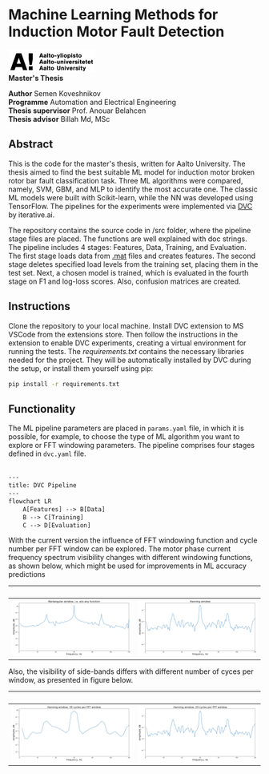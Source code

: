 # Machine Learning Methods for Induction Motor Fault Detection

![Aalto logo](/images/Logo.png)<br>
**Master's Thesis**<br>

**Author** Semen Koveshnikov<br>
**Programme** Automation and Electrical Engineering<br>
**Thesis supervisor** Prof. Anouar Belahcen<br>
**Thesis advisor** Billah Md, MSc

## Abstract

This is the code for the master's thesis, written for Aalto University. The thesis aimed to find the best suitable ML model for induction motor broken rotor bar fault classification task. Three ML algorithms were compared, namely, SVM, GBM, and MLP to identify the most accurate one. The classic ML models were built with Scikit-learn, while the NN was developed using TensorFlow. The pipelines for the experiments were implemented via [DVC](https://dvc.org/) by iterative.ai.

The repository contains the source code in /src folder, where the pipeline stage files are placed. The functions are well explained with doc strings. The pipeline includes 4 stages: Features, Data, Training, and Evaluation. The first stage loads data from [.mat](https://ieee-dataport.org/open-access/experimental-database-detecting-and-diagnosing-rotor-broken-bar-three-phase-induction) files and creates features. The second stage deletes specified load levels from the training set, placing them in the test set. Next, a chosen model is trained, which is evaluated in the fourth stage on F1 and log-loss scores. Also, confusion matrices are created.

## Instructions

Clone the repository to your local machine. Install DVC extension to MS VSCode from the extensions store. Then follow the instructions in the extension to enable DVC experiments, creating a virtual environment for running the tests. The *requirements.txt* contains the necessary libraries needed for the project. They will be automatically installed by DVC during the setup, or install them yourself using pip:

```cmd
pip install -r requirements.txt
```

## Functionality

The ML pipeline parameters are placed in `params.yaml` file, in which it is possible, for example, to choose the type of ML algorithm you want to explore or FFT windowing parameters. The pipeline comprises four stages defined in `dvc.yaml` file. 

```mermaid

---
title: DVC Pipeline
---
flowchart LR
    A[Features] --> B[Data]
    B --> C[Training]
    C --> D[Evaluation]
```

With the current version the influence of FFT windowing function and cycle number per FFT window can be explored. The motor phase current frequency spectrum visibility changes with different windowing functions, as shown below, which might be used for improvements in ML accuracy predictions

⠀|⠀
:---------:|:-------------:
![Rectangular window](/images/Uniform_windowing.png) |![Hanning window](/images/Hanning_windowing.png)

Also, the visibility of side-bands differs with different number of cyces per window, as presented in figure below.

⠀|⠀
:---------:|:-------------:
![Hanning window, 20 cycles](/images/20_cycles.png) |![Hanning window, 70 cycles](/images/70_cycles.png)
